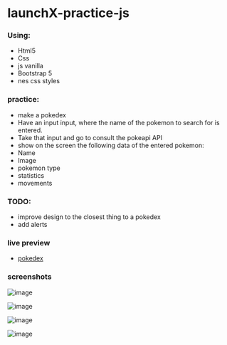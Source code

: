 # launchX-practice-js

### Using:

- Html5
- Css
- js vanilla
- Bootstrap 5
- nes css styles


### practice:
- make a pokedex
- Have an input input, where the name of the pokemon to search for is entered.
- Take that input and go to consult the pokeapi API
- show on the screen the following data of the entered pokemon:
- Name
- Image
- pokemon type
- statistics
- movements

### TODO:
- improve design to the closest thing to a pokedex
- add alerts

### live preview
- [pokedex](http://pokedex.torresg.xyz/)

### screenshots
![image](https://user-images.githubusercontent.com/54483299/159817598-996daaeb-e992-4412-b091-af2b11e4011a.png)

![image](https://user-images.githubusercontent.com/54483299/159817723-843cea81-9f51-4a31-9768-29947646a844.png)

![image](https://user-images.githubusercontent.com/54483299/159817772-8bf557ca-d8b2-4027-b93f-1b7d9c57131f.png)

![image](https://user-images.githubusercontent.com/54483299/159818073-96040e2d-086d-4744-b07f-db3e8376298a.png)
